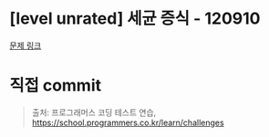 # [level unrated] 세균 증식 - 120910

[문제 링크](https://school.programmers.co.kr/learn/courses/30/lessons/120910)

# 직접 commit

> 출처: 프로그래머스 코딩 테스트 연습, https://school.programmers.co.kr/learn/challenges
